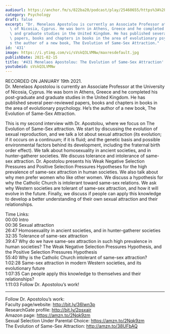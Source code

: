 ```yaml
---
audiourl: https://anchor.fm/s/822ba20/podcast/play/25460655/https%3A%2F%2Fd3ctxlq1ktw2nl.cloudfront.net%2Fstaging%2F2021-0-20%2F250ff052-5ba3-36c2-9920-8e250d568b98.m4a
category: Psychology
draft: false
excerpt: "Dr. Menelaos Apostolou is currently an Associate Professor at the University\
  \ of Nicosia, Cyprus. He was born in Athens, Greece and he completed his post-graduate\
  \ and graduate studies in the United Kingdom. He has published several peer-reviewed\
  \ papers, books and chapters in books in the area of evolutionary psychology. He\u2019\
  s the author of a new book, The Evolution of Same-Sex Attraction."
id: '431'
image: https://i.ytimg.com/vi/sVskQ3LVMNw/maxresdefault.jpg
publishDate: 2021-02-15
title: '#431 Menelaos Apostolou: The Evolution of Same-Sex Attraction'
youtubeid: sVskQ3LVMNw
---
```

<div class="timelinks">

RECORDED ON JANUARY 19th 2021.  
Dr. Menelaos Apostolou is currently an Associate Professor at the University of Nicosia, Cyprus. He was born in Athens, Greece and he completed his post-graduate and graduate studies in the United Kingdom. He has published several peer-reviewed papers, books and chapters in books in the area of evolutionary psychology. He’s the author of a new book, The Evolution of Same-Sex Attraction.

This is my second interview with Dr. Apostolou, where we focus on The Evolution of Same-Sex attraction. We start by discussing the evolution of sexual reproduction, and we talk a lot about sexual attraction (its evolution; if it occurs on a continuum; if it is fluid; and the genetic basis and possible environmental factors behind its development, including the fraternal birth order effect). We talk about homosexuality in ancient societies, and in hunter-gatherer societies. We discuss tolerance and intolerance of same-sex attraction. Dr. Apostolou presents his Weak Negative Selection Pressures and Positive Selection Pressures Hypotheses for the high prevalence of same-sex attraction in human societies. We also talk about why men prefer women who like other women. We discuss a hypothesis for why the Catholic Church is intolerant toward same-sex relations. We ask why Western societies are tolerant of same-sex attraction, and how it will evolve in the future. Finally, we discuss if people can apply this knowledge to develop a better understanding of their own sexual attraction and their relationships.

Time Links:  
<time>00:00</time> Intro  
<time>00:36</time> Sexual attraction  
<time>26:47</time> Homosexuality in ancient societies, and in hunter-gatherer societies  
<time>32:35</time> Tolerance of same-sex attraction  
<time>39:47</time> Why do we have same-sex attraction in such high prevalence in human societies? The Weak Negative Selection Pressures Hypothesis, and the Positive Selection Pressures Hypothesis  
<time>55:40</time> Why is the Catholic Church intolerant of same-sex attraction?  
<time>1:02:28</time> Same-sex attraction in modern Western societies, and its evolutionary future  
<time>1:07:35</time> Can people apply this knowledge to themselves and their relationships?  
<time>1:11:03</time> Follow Dr. Apostolou’s work!

---

Follow Dr. Apostolou’s work:  
Faculty page/website: http://bit.ly/36lwn3p  
ResearchGate profile: http://bit.ly/2psxair  
Amazon page: https://amzn.to/2Nqk9zm  
Sexual Selection Under Parental Choice: https://amzn.to/2Nqk9zm  
The Evolution of Same-Sex Attraction: http://amzn.to/38UFbAQ
</div>

